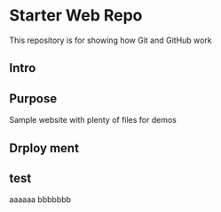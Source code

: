 # Starter Web Repo

This repository is for showing how Git and GitHub work

## Intro

## Purpose

Sample website with plenty of files for demos

## Drploy ment

## test
aaaaaa
bbbbbbb